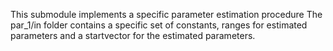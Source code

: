 This submodule implements a specific parameter estimation procedure
The par_1/in folder contains a specific set of constants, ranges for estimated parameters and a startvector for the estimated parameters.

